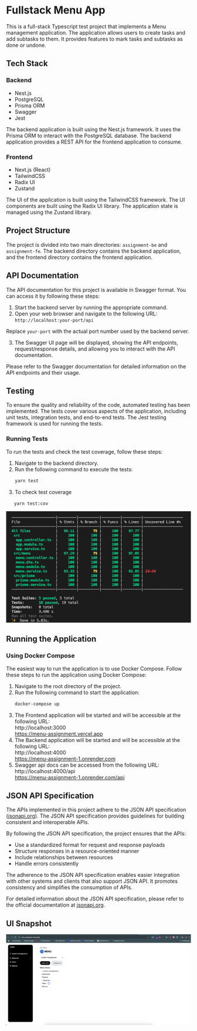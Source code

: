 # Fullstack Menu App

This is a full-stack Typescript test project that implements a Menu management application. The application allows users to create tasks and add subtasks to them. It provides features to mark tasks and subtasks as done or undone.

## Tech Stack

### Backend

- Nest.js
- PostgreSQL
- Prisma ORM
- Swagger
- Jest

The backend application is built using the Nest.js framework. It uses the Prisma ORM to interact with the PostgreSQL database. The backend application provides a REST API for the frontend application to consume.
### Frontend

- Next.js (React)
- TailwindCSS
- Radix UI
- Zustand

The UI of the application is built using the TailwindCSS framework. The UI components are built using the Radix UI library. The application state is managed using the Zustand library.

## Project Structure

The project is divided into two main directories: `assignment-be` and `assignment-fe`. The backend directory contains the backend application, and the frontend directory contains the frontend application.


## API Documentation

The API documentation for this project is available in Swagger format. You can access it by following these steps:

1. Start the backend server by running the appropriate command.
2. Open your web browser and navigate to the following URL: 
```http://localhost:your-port/api```

Replace `your-port` with the actual port number used by the backend server.

3. The Swagger UI page will be displayed, showing the API endpoints, request/response details, and allowing you to interact with the API documentation.

Please refer to the Swagger documentation for detailed information on the API endpoints and their usage.


## Testing

To ensure the quality and reliability of the code, automated testing has been implemented. The tests cover various aspects of the application, including unit tests, integration tests, and end-to-end tests. The Jest testing framework is used for running the tests.

### Running Tests

To run the tests and check the test coverage, follow these steps:

1. Navigate to the backend directory.
2. Run the following command to execute the tests:
   ```bash
   yarn test
   ```
3. To check test coverage
```bash
   yarn test:cov
   ```

![Test Coverage](./submission/test-cov.png)

## Running the Application

### Using Docker Compose

The easiest way to run the application is to use Docker Compose. Follow these steps to run the application using Docker Compose:

1. Navigate to the root directory of the project.
2. Run the following command to start the application:
   ```bash
   docker-compose up
   ```
3. The Frontend application will be started and will be accessible at the following URL: <br />
   http://localhost:3000 <br />
   https://menu-assignment.vercel.app
4. The Backend application will be started and will be accessible at the following URL:<br />
   http://localhost:4000 <br />
   https://menu-assignment-1.onrender.com
5. Swagger api docs can be accessed from the following URL: <br />
   http://localhost:4000/api <br />
   https://menu-assignment-1.onrender.com/api

## JSON API Specification

The APIs implemented in this project adhere to the JSON API specification ([jsonapi.org](http://jsonapi.org/)). The JSON API specification provides guidelines for building consistent and interoperable APIs. 

By following the JSON API specification, the project ensures that the APIs:

- Use a standardized format for request and response payloads
- Structure responses in a resource-oriented manner
- Include relationships between resources
- Handle errors consistently

The adherence to the JSON API specification enables easier integration with other systems and clients that also support JSON API. It promotes consistency and simplifies the consumption of APIs.

For detailed information about the JSON API specification, please refer to the official documentation at [jsonapi.org](http://jsonapi.org/).


## UI Snapshot

![UI Snapshot](./submission/app-ui.png) 
